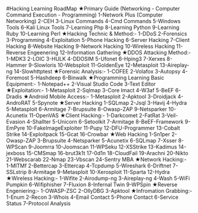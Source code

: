 #Hacking Learning RoadMap
★Primary Guide (Networking - Computer Command Execution - Programming)
1-Network Plus (Computer Networking) 
2-CEH
3-Linux Commands
4-Cmd Commands
5-Windows Tools
6-Kali Linux Tools
7-Learning Php
8-Learning Python
9-Learning Ruby
10-Learning Perl
★Hacking Technic & Method:-
1-DDoS
2-Forensics
3-Programming
4-Exploitation
5-Phone Hacking
6-Server Hacking
7-Client Hacking
8-Website Hacking
9-Network Hacking
10-Wireless Hacking
11-Reverse Engeenering
12-Information Gathering
★DDOS Attacking Method:-
1-MDK3
2-LOIC
3-HULK
4-DDOSIM
5-Ufonet
6-Hping3
7-Xerxes
8-Hammer
9-Slowloris
10-Websploit
11-GoldenEye
12-Metasploit
13-Aireplay-ng
14-Slowhttptest
★Forensic Analysis:-
1-COFEE
2-Volafox
3-Autopsy
4-Foremost
5-Hashdeep
6-Binwalk
★Programming Learning Basic Equipment:-
1-Notepad++
2-Visual Studio Code
3-Text Editor
★Exploitation:-
1-Metasploit
2-Sqlmap
3-Core Imact
4-W3af
5-BeEF
6-Dradis
★Android Mobile Access:-
1-Metasploit
2-Apktool
3-Droidjack
4-AndroRAT
5-Spynote
★Server Hacking
1-SQLmap
2-Jsql
3-Havij
4-Hydra
5-Metasploit
6-Armitage
7-Brupsuite
8-Owasp-ZAP
9-Netsparker
10-Acunetix
11-OpenVAS
★Client Hacking:-
1-Darkcomet
2-FatRat
3-Veil-Evasion
4-Shallter
5-Unicorn
6-Setoolkit
7-Armitage
8-BeEF-Framework
9-EmPyre
10-FakeImageExploiter
11-Pupy
12-DFU-Programmer
13-Cobalt Strike
14-Exploitpack
15-Gcat
16-Crowbar
★Web Hacking
1-Sn1per
2-Owasp-ZAP
3-Brupsuite
4-Netsparker
5-Acunetix
6-SQLmap
7-Xsser
8-WPScan
9-Joomrra
10-Joomscan
11-WPSeku
12-XSStrike
13-Kadimus
14-jexboss
15-CMSmap
16-brut3k1t
17-0d1n
18-CloudFail
19-Arachni
20-Nikto
21-Webscarab
22-Nmap
23-Vbscan
24-Sentry MBA
★Network Hacking:-
1-MITMf
2-Bettercap
3-Ettercap
4-Tcpdump
5-Wireshark
6-Driftnet
7-SSLstrip
8-Armitage
9-Metasploit
10-Xerosploit
11-Sparta
12-Hydra
★Wireless Hacking:-
1-Wifite
2-Airodump-ng
3-Aireplay-ng
4-Wash
5-WiFi Pumpkin
6-Wifiphisher
7-Fluxion
8-Infernal Twin
9-WPSpin
★Reverse Engeniering:-
1-OWASP-ZSC
2-OllyDBG
3-Apktool
★Infromation Grabbing:-
1-Enum
2-Recon
3-Whois
4-Email Contact
5-Phone Contact
6-Service Status
7-Protocol Analysis
